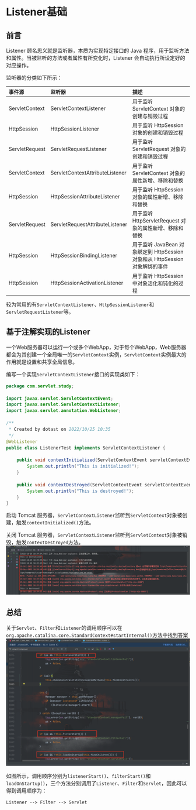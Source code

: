 # Listener基础

## 前言

Listener 顾名思义就是监听器，本质为实现特定接口的 Java 程序，用于监听方法和属性。当被监听的方法或者属性有所变化时，Listener 会自动执行所设定好的对应操作。

监听器的分类如下所示：

| 事件源         | 监听器                          | 描述                                                         |
| :------------- | :------------------------------ | :----------------------------------------------------------- |
| ServletContext | ServletContextListener          | 用于监听 ServletContext 对象的创建与销毁过程                 |
| HttpSession    | HttpSessionListener             | 用于监听 HttpSession 对象的创建和销毁过程                    |
| ServletRequest | ServletRequestListener          | 用于监听 ServletRequest 对象的创建和销毁过程                 |
| ServletContext | ServletContextAttributeListener | 用于监听 ServletContext 对象的属性新增、移除和替换           |
| HttpSession    | HttpSessionAttributeListener    | 用于监听 HttpSession 对象的属性新增、移除和替换              |
| ServletRequest | ServletRequestAttributeListener | 用于监听 HttpServletRequest 对象的属性新增、移除和替换       |
| HttpSession    | HttpSessionBindingListener      | 用于监听 JavaBean 对象绑定到 HttpSession 对象和从 HttpSession 对象解绑的事件 |
| HttpSession    | HttpSessionActivationListener   | 用于监听 HttpSession 中对象活化和钝化的过程                  |

较为常用的有`ServletContextListener`、`HttpSessionListener`和`ServletRequestListener`等。

## 基于注解实现的Listener

一个Web服务器可以运行一个或多个WebApp，对于每个WebApp，Web服务器都会为其创建一个全局唯一的`ServletContext`实例，`ServletContext`实例最大的作用就是设置和共享全局信息。

编写一个实现`ServletContextListener`接口的实现类如下：

```java
package com.servlet.study;

import javax.servlet.ServletContextEvent;
import javax.servlet.ServletContextListener;
import javax.servlet.annotation.WebListener;

/**
 * Created by dotast on 2022/10/25 10:35
 */
@WebListener
public class ListenerTest implements ServletContextListener {

    public void contextInitialized(ServletContextEvent servletContextEvent) {
        System.out.println("This is initialized!");
    }

    public void contextDestroyed(ServletContextEvent servletContextEvent) {
        System.out.println("This is destroyed!");
    }
}
```

启动 Tomcat 服务器，`ServletContextListener`监听到`ServletContext`对象被创建，触发`contextInitialized()`方法。

关闭 Tomcat 服务器，`ServletContextListener`监听到`ServletContext`对象被销毁，触发`contextDestroyed`方法。![image-20221025104019871](images/image-20221025104019871.png)

## 总结

关于`Servlet`、`Filter`和`Listener`的调用顺序可以在`org.apache.catalina.core.StandardContext#startInternal()`方法中找到答案![image-20221025105514201](images/image-20221025105514201.png)

如图所示，调用顺序分别为`listenerStart()`、`filterStart()`和`loadOnStartup()`，三个方法分别调用了`Listener`、`Filter`和`Servlet`，因此可以得到调用顺序为：
```
Listener --> Filter --> Servlet
```


